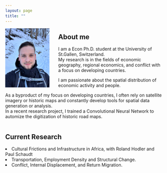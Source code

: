 ```yaml
---
layout: page
title: ""
---
```


<body>
  <img align="left" width="28%" height="28%" src="assets/github-img/profile.png" style="margin-right: 2em">
  <h2> About me </h2>
  <div>
    <p> I am a Econ Ph.D. student at the University of St.Gallen, Switzerland. <br>
      My research is in the fields of economic geography, regional economics, and conflict with a focus on developing countries. </p>
    <p> I am passionate about the spatial distribution of economic activity and people. </p>
    <p> As a byproduct of my focus on developing countries, I often rely on satellite imagery or historic maps and constantly develop tools for spatial data generation
      or analysis. <br>
      In a recent research project, I trained a Convolutional Neural Network to automize the digitization of historic road maps. </p>
  </div>
  
  <div style="clear:both;"></div>
  
  <div>
    <h2> Current Research </h2>
    <li> Cultural Frictions and Infrastructure in Africa, with Roland Hodler and Paul Schaudt </li>
    <li> Transportation, Employment Density and Structural Change. </li>
    <li> Conflict, Internal Displacement, and Return Migration. </li>
  </div>
</body> 
